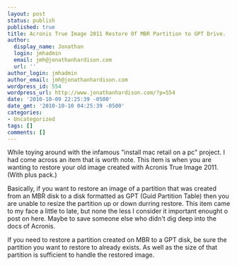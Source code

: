 ```yaml
---
layout: post
status: publish
published: true
title: Acronis True Image 2011 Restore Of MBR Partition to GPT Drive.
author:
  display_name: Jonathan
  login: jmhadmin
  email: jmh@jonathanhardison.com
  url: ''
author_login: jmhadmin
author_email: jmh@jonathanhardison.com
wordpress_id: 554
wordpress_url: http://www.jonathanhardison.com/?p=554
date: '2010-10-09 22:25:39 -0500'
date_gmt: '2010-10-10 04:25:39 -0500'
categories:
- Uncategorized
tags: []
comments: []
---
```

<p>While toying around with the infamous "install mac retail on a pc" project. I had come across an item that is worth note. This item is when you are wanting to restore your old image created with Acronis True Image 2011. (With plus pack.)</p>
<p>Basically, if you want to restore an image of a partition that was created from an MBR disk to a disk formatted as GPT (Guid Partition Table) then you are unable to resize the partition up or down durring restore. This item came to my face a little to late, but none the less I consider it important enought o post on here. Maybe to save someone else who didn't dig deep into the docs of Acronis.</p>
<p>If you need to restore a partition created on MBR to a GPT disk, be sure the partition you want to restore to already exists. As well as the size of that partition is sufficient to handle the restored image.</p>
